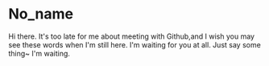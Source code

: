 # No_name
Hi there.
It's too late for me about meeting with Github,and I wish you may see these words when I'm still here.
I'm waiting for you at all.
Just say some thing~ I'm waiting. 
